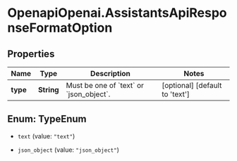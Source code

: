 # OpenapiOpenai.AssistantsApiResponseFormatOption

## Properties

Name | Type | Description | Notes
------------ | ------------- | ------------- | -------------
**type** | **String** | Must be one of &#x60;text&#x60; or &#x60;json_object&#x60;. | [optional] [default to &#39;text&#39;]



## Enum: TypeEnum


* `text` (value: `"text"`)

* `json_object` (value: `"json_object"`)




